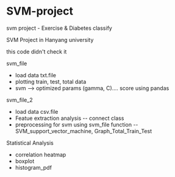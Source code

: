 # SVM-project
svm project - Exercise &amp; Diabetes classify 

SVM Project in Hanyang university

this code didn't check it 

svm_file

- load data txt.file 
- plotting train, test, total data 
- svm --> optimized params (gamma, C).... score using pandas 


svm_file_2

- load data csv.file
- Featue extraction analysis -- connect class 
- preprocessing for svm 
using svm_file function -- SVM_support_vector_machine, Graph_Total_Train_Test 



Statistical Analysis 

- correlation heatmap
- boxplot
- histogram_pdf 
